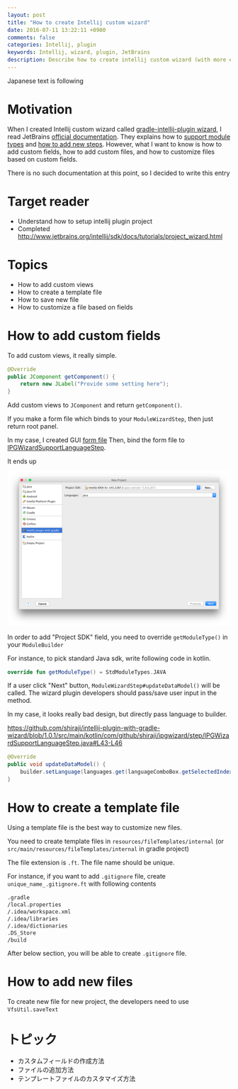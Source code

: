 ```yaml
---
layout: post
title: "How to create Intellij custom wizard"
date: 2016-07-11 13:22:11 +0900
comments: false
categories: Intellij, plugin
keywords: Intellij, wizard, plugin, JetBrains
description: Describe how to create intellij custom wizard (with more example compare with official documentation)
---
```


Japanese text is following

# Motivation

When I created Intellij custom wizard called [gradle-intellij-plugin wizard](https://github.com/shiraji/intellij-plugin-with-gradle-wizard),
I read JetBrains [official documentation](http://www.jetbrains.org/intellij/sdk/docs/tutorials/project_wizard.html).
They explains how to [support module types](http://www.jetbrains.org/intellij/sdk/docs/tutorials/project_wizard/module_types.html) and [how to add new steps](http://www.jetbrains.org/intellij/sdk/docs/tutorials/project_wizard/adding_new_steps.html).
However, what I want to know is how to add custom fields, how to add custom files, and how to customize files based on custom fields.

There is no such documentation at this point, so I decided to write this entry

# Target reader

* Understand how to setup intellij plugin project
* Completed http://www.jetbrains.org/intellij/sdk/docs/tutorials/project_wizard.html

# Topics

* How to add custom views
* How to create a template file
* How to save new file
* How to customize a file based on fields

# How to add custom fields

To add custom views, it really simple.

```java
@Override
public JComponent getComponent() {
    return new JLabel("Provide some setting here");
}
```

Add custom views to `JComponent` and return `getComponent()`.

If you make a form file which binds to your `ModuleWizardStep`, then just return root panel.

In my case, I created GUI [form file](https://github.com/shiraji/intellij-plugin-with-gradle-wizard/blob/1.0.1/src/main/kotlin/com/github/shiraji/ipgwizard/step/IPGWizardSupportLanguageStep.form)
Then, bind the form file to [IPGWizardSupportLanguageStep](https://github.com/shiraji/intellij-plugin-with-gradle-wizard/blob/1.0.1/src/main/kotlin/com/github/shiraji/ipgwizard/step/IPGWizardSupportLanguageStep.java).

It ends up

![language](https://raw.githubusercontent.com/shiraji/intellij-plugin-with-gradle-wizard/master/website/images/language.png)

In order to add "Project SDK" field, you need to override `getModuleType()` in your `ModuleBuilder`

For instance, to pick standard Java sdk, write following code in kotlin.

```kotlin
override fun getModuleType() = StdModuleTypes.JAVA
```

If a user click "Next" button, `ModuleWizardStep#updateDataModel()` will be called. The wizard plugin developers should pass/save user input in the method.

In my case, it looks really bad design, but directly pass language to builder.

https://github.com/shiraji/intellij-plugin-with-gradle-wizard/blob/1.0.1/src/main/kotlin/com/github/shiraji/ipgwizard/step/IPGWizardSupportLanguageStep.java#L43-L46

```java
@Override
public void updateDataModel() {
    builder.setLanguage(languages.get(languageComboBox.getSelectedIndex()));
}
```

# How to create a template file

Using a template file is the best way to customize new files.

You need to create template files in `resources/fileTemplates/internal` (or `src/main/resources/fileTemplates/internal` in gradle project)

The file extension is `.ft`. The file name should be unique.

For instance, if you want to add `.gitignore` file, create `unique_name_.gitignore.ft` with following contents

```
.gradle
/local.properties
/.idea/workspace.xml
/.idea/libraries
/.idea/dictionaries
.DS_Store
/build
```

After below section, you will be able to create `.gitignore` file.




# How to add new files

To create new file for new project, the developers need to use `VfsUtil.saveText`


# トピック

* カスタムフィールドの作成方法
* ファイルの追加方法
* テンプレートファイルのカスタマイズ方法
